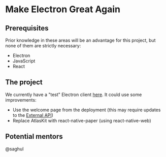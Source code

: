 # Make Electron Great Again

## Prerequisites
Prior knowledge in these areas will be an advantage for this project, but none of them
are strictly necessary:

* Electron
* JavaScript
* React

## The project
We currently have a "test" Electron client [here](https://github.com/jitsi/jitsi-meet-electron). It could use some improvements:

* Use the welcome page from the deployment (this may require updates to the [External API](https://github.com/jitsi/jitsi-meet/blob/master/modules/API/external/external_api.js))
* Replace AtlasKit with react-native-paper (using react-native-web)

## Potential mentors
@saghul
